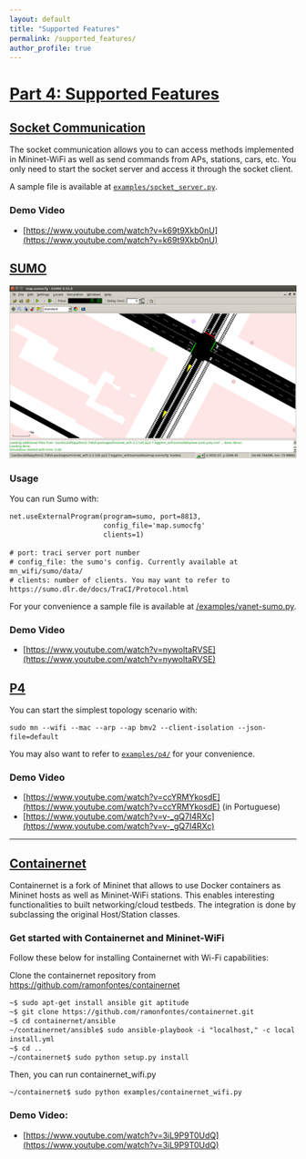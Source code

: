 ```yaml
---
layout: default
title: "Supported Features"
permalink: /supported_features/
author_profile: true
---
```


<a id="supported_features"></a>
# [Part 4: Supported Features](#supported_features)
 

<a id="socket"></a>
## [Socket Communication](#socket)

The socket communication allows you to can access methods implemented in Mininet-WiFi as well as send commands from APs, stations, cars, etc. You only need to start the socket server and access it through the socket client. 

A sample file is available at [`examples/socket_server.py`](https://github.com/intrig-unicamp/mininet-wifi/blob/master/examples/socket_server.py).


### Demo Video
- [https://www.youtube.com/watch?v=k69t9Xkb0nU](https://www.youtube.com/watch?v=k69t9Xkb0nU)


<a id="sumo"></a>
## [SUMO](#sumo)

![Branching](https://github.com/mininet-wifi/mininet-wifi.github.io/blob/master/assets/img/sumo.png?raw=true)


### Usage

You can run Sumo with:
``` 
net.useExternalProgram(program=sumo, port=8813,
                       config_file='map.sumocfg'
                       clients=1)

# port: traci server port number   
# config_file: the sumo's config. Currently available at mn_wifi/sumo/data/   
# clients: number of clients. You may want to refer to https://sumo.dlr.de/docs/TraCI/Protocol.html
```

For your convenience a sample file is available at [/examples/vanet-sumo.py](https://github.com/intrig-unicamp/mininet-wifi/blob/master/examples/vanet-sumo.py).


### Demo Video
- [https://www.youtube.com/watch?v=nywoltaRVSE](https://www.youtube.com/watch?v=nywoltaRVSE)

<a id="p4"></a>
## [P4](#p4)

You can start the simplest topology scenario with:

``` 
sudo mn --wifi --mac --arp --ap bmv2 --client-isolation --json-file=default 
```

You may also want to refer to [`examples/p4/`](https://github.com/intrig-unicamp/mininet-wifi/tree/master/examples/p4) for your convenience.

### Demo Video

- [https://www.youtube.com/watch?v=ccYRMYkosdE](https://www.youtube.com/watch?v=ccYRMYkosdE) (in Portuguese)
- [https://www.youtube.com/watch?v=v-_gQ7I4RXc](https://www.youtube.com/watch?v=v-_gQ7I4RXc)

* * *

<a id="containernet"></a>
## [Containernet](#containernet)
Containernet is a fork of Mininet that allows to use Docker containers as Mininet hosts as well as Mininet-WiFi stations.
This enables interesting functionalities to built networking/cloud testbeds. The integration is done by subclassing the original Host/Station classes.


### Get started with Containernet and Mininet-WiFi

Follow these below for installing Containernet with Wi-Fi capabilities:

Clone the containernet repository from https://github.com/ramonfontes/containernet
```
~$ sudo apt-get install ansible git aptitude
~$ git clone https://github.com/ramonfontes/containernet.git
~$ cd containernet/ansible
~/containernet/ansible$ sudo ansible-playbook -i "localhost," -c local install.yml
~$ cd ..
~/containernet$ sudo python setup.py install
```
Then, you can run containernet_wifi.py
```
~/containernet$ sudo python examples/containernet_wifi.py
```
### Demo Video:

- [https://www.youtube.com/watch?v=3iL9P9T0UdQ](https://www.youtube.com/watch?v=3iL9P9T0UdQ)
